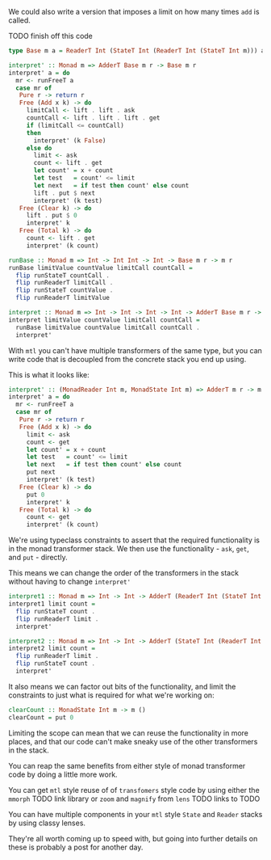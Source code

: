 We could also write a version that imposes a limit on how many times `add` is called.

TODO finish off this code
```haskell
type Base m a = ReaderT Int (StateT Int (ReaderT Int (StateT Int m))) a

interpret' :: Monad m => AdderT Base m r -> Base m r
interpret' a = do
  mr <- runFreeT a
  case mr of
   Pure r -> return r
   Free (Add x k) -> do
     limitCall <- lift . lift . ask
     countCall <- lift . lift . lift . get
     if (limitCall <= countCall)
     then
       interpret' (k False)
     else do
       limit <- ask
       count <- lift . get
       let count' = x + count
       let test   = count' <= limit
       let next   = if test then count' else count
       lift . put $ next
       interpret' (k test)
   Free (Clear k) -> do
     lift . put $ 0
     interpret' k
   Free (Total k) -> do
     count <- lift . get
     interpret' (k count)

runBase :: Monad m => Int -> Int Int -> Int -> Base m r -> m r
runBase limitValue countValue limitCall countCall =
  flip runStateT countCall .
  flip runReaderT limitCall .
  flip runStateT countValue .
  flip runReaderT limitValue

interpret :: Monad m => Int -> Int -> Int -> Int -> AdderT Base m r -> m r
interpret limitValue countValue limitCall countCall =
  runBase limitValue countValue limitCall countCall .
  interpret'
```

With `mtl` you can't have multiple transformers of the same type, but you can write code that is decoupled from the concrete stack you end up using.

This is what it looks like:
```haskell
interpret' :: (MonadReader Int m, MonadState Int m) => AdderT m r -> m r
interpret' a = do
  mr <- runFreeT a
  case mr of
   Pure r -> return r
   Free (Add x k) -> do
     limit <- ask
     count <- get
     let count' = x + count
     let test   = count' <= limit
     let next   = if test then count' else count
     put next
     interpret' (k test)
   Free (Clear k) -> do
     put 0
     interpret' k
   Free (Total k) -> do
     count <- get
     interpret' (k count)
```
We're using typeclass constraints to assert that the required functionality is in the monad transformer stack.
We then use the functionality - `ask`, `get`, and `put` - directly.

This means we can change the order of the transformers in the stack without having to change `interpret'`
```haskell
interpret1 :: Monad m => Int -> Int -> AdderT (ReaderT Int (StateT Int m)) r -> m r
interpret1 limit count =
  flip runStateT count .
  flip runReaderT limit .
  interpret'

interpret2 :: Monad m => Int -> Int -> AdderT (StateT Int (ReaderT Int m)) r -> m r
interpret2 limit count =
  flip runReaderT limit .
  flip runStateT count .
  interpret'
```

It also means we can factor out bits of the functionality, and limit the constraints to just what is required for what we're working on:
```haskell
clearCount :: MonadState Int m -> m ()
clearCount = put 0
```
Limiting the scope can mean that we can reuse the functionality in more places, and that our code can't make sneaky use of the other transformers in the stack.

You can reap the same benefits from either style of monad transformer code by doing a little more work.

You can get `mtl` style reuse of of `transfomers` style code by using either the `mmorph` TODO link library or `zoom` and `magnify` from `lens` TODO links to TODO

You can have multiple components in your `mtl` style `State` and `Reader` stacks by using classy lenses.

They're all worth coming up to speed with, but going into further details on these is probably a post for another day.

